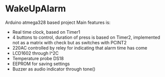 # WakeUpAlarm
Arduino atmega328 based project
Main features is:
<ul>
<li>Real time clock, based on Timer1</li>
<li>4 buttons to control, duration of press is based on Timer2, implemented not as a matrix with check but as switches with PCINT2</li>
<li>220AC controlled by reley for indicating that alarm time has come</li>
<li>LCD1602 through I^2C</li>
<li>Temperature probe DS18</li>
<li>EEPROM for saving settings</li>
<li>Buzzer as audio indicator through tone()</li>
</ul>
